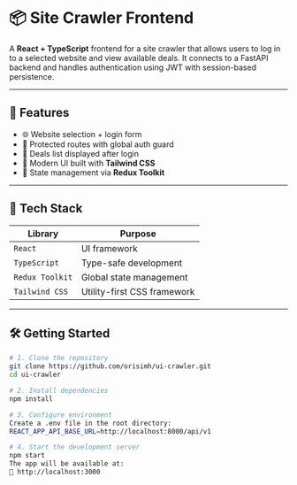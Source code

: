 # 📦 Site Crawler Frontend

A **React + TypeScript** frontend for a site crawler that allows users to log in to a selected website and view available deals. It connects to a FastAPI backend and handles authentication using JWT with session-based persistence.

---

## 🚀 Features

- 🌐 Website selection + login form
- 🔐 Protected routes with global auth guard
- 🧾 Deals list displayed after login
- 🎨 Modern UI built with **Tailwind CSS**
- 🧠 State management via **Redux Toolkit**

---

## 🧱 Tech Stack

| Library            | Purpose                            |
|--------------------|------------------------------------|
| `React`            | UI framework                       |
| `TypeScript`       | Type-safe development              |
| `Redux Toolkit`    | Global state management            |
| `Tailwind CSS`     | Utility-first CSS framework        |

---

## 🛠️ Getting Started

```bash
# 1. Clone the repository
git clone https://github.com/orisimh/ui-crawler.git
cd ui-crawler

# 2. Install dependencies
npm install

# 3. Configure environment
Create a .env file in the root directory:
REACT_APP_API_BASE_URL=http://localhost:8000/api/v1

# 4. Start the development server
npm start
The app will be available at:
📍 http://localhost:3000


```

